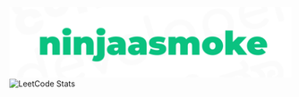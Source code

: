 ![ninjaasmoke](https://github.com/ninjaasmoke/ninjaasmoke/blob/master/ghReadme.png?raw=true)
![LeetCode Stats](https://leetcard.jacoblin.cool/nithinsaikj?theme=wtf&font=Fira%20Mono)
